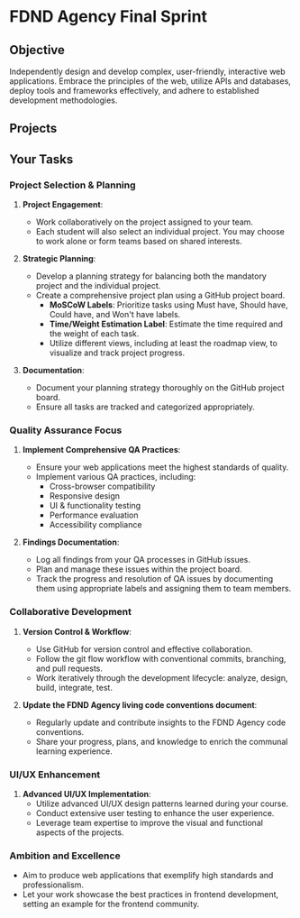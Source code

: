 # FDND Agency Final Sprint


## Objective
Independently design and develop complex, user-friendly, interactive web applications. Embrace the principles of the web, utilize APIs and databases, deploy tools and frameworks effectively, and adhere to established development methodologies.

## Projects


## Your Tasks

### Project Selection & Planning

1. **Project Engagement**:
   - Work collaboratively on the project assigned to your team.
   - Each student will also select an individual project. You may choose to work alone or form teams based on shared interests.

2. **Strategic Planning**:
   - Develop a planning strategy for balancing both the mandatory project and the individual project.
   - Create a comprehensive project plan using a GitHub project board.
     - **MoSCoW Labels**: Prioritize tasks using Must have, Should have, Could have, and Won't have labels.
     - **Time/Weight Estimation Label**: Estimate the time required and the weight of each task.
     - Utilize different views, including at least the roadmap view, to visualize and track project progress.

3. **Documentation**:
   - Document your planning strategy thoroughly on the GitHub project board.
   - Ensure all tasks are tracked and categorized appropriately.

### Quality Assurance Focus

1. **Implement Comprehensive QA Practices**:
   - Ensure your web applications meet the highest standards of quality.
   - Implement various QA practices, including:
     - Cross-browser compatibility
     - Responsive design
     - UI & functionality testing
     - Performance evaluation
     - Accessibility compliance

2. **Findings Documentation**:
   - Log all findings from your QA processes in GitHub issues.
   - Plan and manage these issues within the project board.
   - Track the progress and resolution of QA issues by documenting them using appropriate labels and assigning them to team members.

### Collaborative Development

1. **Version Control & Workflow**:
   - Use GitHub for version control and effective collaboration.
   - Follow the git flow workflow with conventional commits, branching, and pull requests.
   - Work iteratively through the development lifecycle: analyze, design, build, integrate, test.

2. **Update the FDND Agency living code conventions document**:
   - Regularly update and contribute insights to the FDND Agency code conventions.
   - Share your progress, plans, and knowledge to enrich the communal learning experience.

### UI/UX Enhancement

1. **Advanced UI/UX Implementation**:
   - Utilize advanced UI/UX design patterns learned during your course.
   - Conduct extensive user testing to enhance the user experience.
   - Leverage team expertise to improve the visual and functional aspects of the projects.

### Ambition and Excellence
- Aim to produce web applications that exemplify high standards and professionalism.
- Let your work showcase the best practices in frontend development, setting an example for the frontend community.
